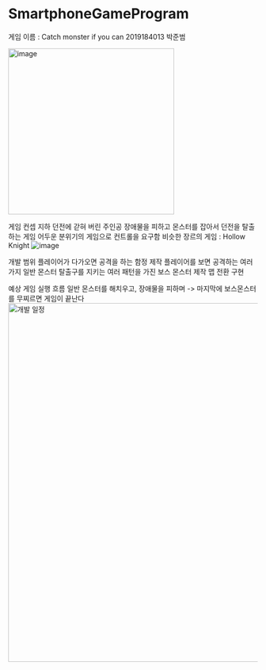 # SmartphoneGameProgram
게임 이름 : Catch monster if you can
2019184013 박준범

<img width="335" alt="image" src="https://github.com/Junbeomb/SmartphoneGameProgram/assets/87471961/71caf06b-e194-4a83-b489-f56c1015f460">

게임 컨셉
  지하 던전에 갇혀 버린 주인공
  장애물을 피하고 몬스터를 잡아서 던전을 탈출하는 게임
  어두운 분위기의 게임으로 컨트롤을 요구함
  비슷한 장르의 게임 : Hollow Knight
  ![image](https://github.com/Junbeomb/SmartphoneGameProgram/assets/87471961/13ddcffb-8e6f-40e9-ab93-2dd14e3707bb)

개발 범위
  플레이어가 다가오면 공격을 하는 함정 제작
  플레이어를 보면 공격하는 여러가지 일반 몬스터
  탈출구를 지키는 여러 패턴을 가진 보스 몬스터 제작
  맵 전환 구현

예상 게임 실행 흐름
  일반 몬스터를 해치우고, 장애물을 피하며 -> 마지막에 보스몬스터를 무찌르면 게임이 끝난다
<img width="724" alt="개발 일정" src="https://github.com/Junbeomb/SmartphoneGameProgram/assets/87471961/e44749bc-4a20-487b-8f63-74415ff3976b">



